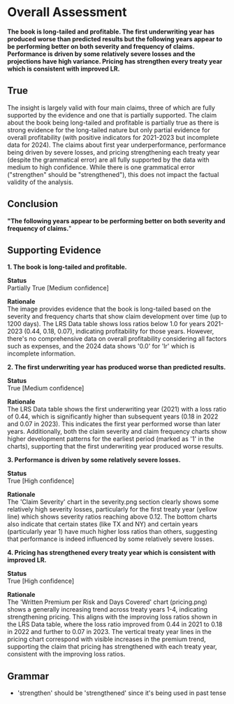 # Overall Assessment



**The book is long-tailed and profitable. The first underwriting year has produced worse than predicted results but the following years appear to be performing better on both severity and frequency of claims. Performance is driven by some relatively severe losses and the projections have high variance. Pricing has strengthen every treaty year which is consistent with improved LR.**

## True

The insight is largely valid with four main claims, three of which are fully supported by the evidence and one that is partially supported. The claim about the book being long-tailed and profitable is partially true as there is strong evidence for the long-tailed nature but only partial evidence for overall profitability (with positive indicators for 2021-2023 but incomplete data for 2024). The claims about first year underperformance, performance being driven by severe losses, and pricing strengthening each treaty year (despite the grammatical error) are all fully supported by the data with medium to high confidence. While there is one grammatical error ("strengthen" should be "strengthened"), this does not impact the factual validity of the analysis.



## Conclusion

**"The following years appear to be performing better on both severity and frequency of claims.**"



## Supporting Evidence

**1. The book is long-tailed and profitable.**

**Status** <br>Partially True [Medium confidence]

**Rationale** <br>The image provides evidence that the book is long-tailed based on the severity and frequency charts that show claim development over time (up to 1200 days). The LRS Data table shows loss ratios below 1.0 for years 2021-2023 (0.44, 0.18, 0.07), indicating profitability for those years. However, there's no comprehensive data on overall profitability considering all factors such as expenses, and the 2024 data shows '0.0' for 'lr' which is incomplete information.

**2. The first underwriting year has produced worse than predicted results.**

**Status** <br>True [Medium confidence]

**Rationale** <br>The LRS Data table shows the first underwriting year (2021) with a loss ratio of 0.44, which is significantly higher than subsequent years (0.18 in 2022 and 0.07 in 2023). This indicates the first year performed worse than later years. Additionally, both the claim severity and claim frequency charts show higher development patterns for the earliest period (marked as '1' in the charts), supporting that the first underwriting year produced worse results.

**3. Performance is driven by some relatively severe losses.**

**Status** <br>True [High confidence]

**Rationale** <br>The 'Claim Severity' chart in the severity.png section clearly shows some relatively high severity losses, particularly for the first treaty year (yellow line) which shows severity ratios reaching above 0.12. The bottom charts also indicate that certain states (like TX and NY) and certain years (particularly year 1) have much higher loss ratios than others, suggesting that performance is indeed influenced by some relatively severe losses.

**4. Pricing has strengthened every treaty year which is consistent with improved LR.**

**Status** <br>True [High confidence]

**Rationale** <br>The 'Written Premium per Risk and Days Covered' chart (pricing.png) shows a generally increasing trend across treaty years 1-4, indicating strengthening pricing. This aligns with the improving loss ratios shown in the LRS Data table, where the loss ratio improved from 0.44 in 2021 to 0.18 in 2022 and further to 0.07 in 2023. The vertical treaty year lines in the pricing chart correspond with visible increases in the premium trend, supporting the claim that pricing has strengthened with each treaty year, consistent with the improving loss ratios.



## Grammar

- 'strengthen' should be 'strengthened' since it's being used in past tense
